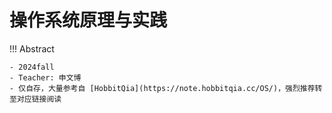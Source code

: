 # 操作系统原理与实践

!!! Abstract
    
    - 2024fall
    - Teacher: 申文博
    - 仅自存，大量参考自 [HobbitQia](https://note.hobbitqia.cc/OS/)，强烈推荐转至对应链接阅读